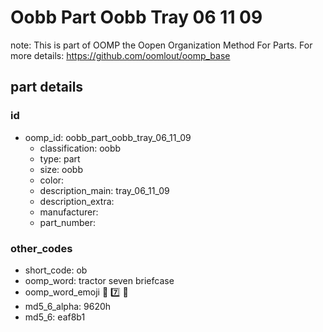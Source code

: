 # Oobb Part Oobb Tray 06 11 09  

note: This is part of OOMP the Oopen Organization Method For Parts. For more details: https://github.com/oomlout/oomp_base

##  part details





### id
* oomp_id: oobb_part_oobb_tray_06_11_09
  * classification: oobb
  * type: part
  * size: oobb
  * color: 
  * description_main: tray_06_11_09
  * description_extra: 
  * manufacturer: 
  * part_number: 

### other_codes
* short_code: ob
* oomp_word: tractor seven briefcase
* oomp_word_emoji :tractor: :seven: :briefcase:
* md5_6_alpha: 9620h
* md5_6: eaf8b1